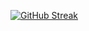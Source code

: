 
[![GitHub Streak](https://streak-stats.demolab.com?user=leaohyeah&theme=whatsapp-dark&hide_border=true)](https://git.io/streak-stats)